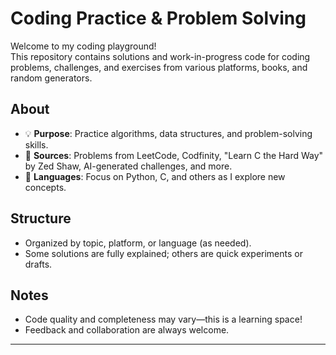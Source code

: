 # Coding Practice & Problem Solving

Welcome to my coding playground!  
This repository contains solutions and work-in-progress code for coding problems, challenges, and exercises from various platforms, books, and random generators.

## About

- 💡 **Purpose**: Practice algorithms, data structures, and problem-solving skills.
- 🌱 **Sources**: Problems from LeetCode, Codfinity, "Learn C the Hard Way" by Zed Shaw, AI-generated challenges, and more.
- 🧠 **Languages**: Focus on Python, C, and others as I explore new concepts.

## Structure

- Organized by topic, platform, or language (as needed).
- Some solutions are fully explained; others are quick experiments or drafts.

## Notes

- Code quality and completeness may vary—this is a learning space!
- Feedback and collaboration are always welcome.

---
